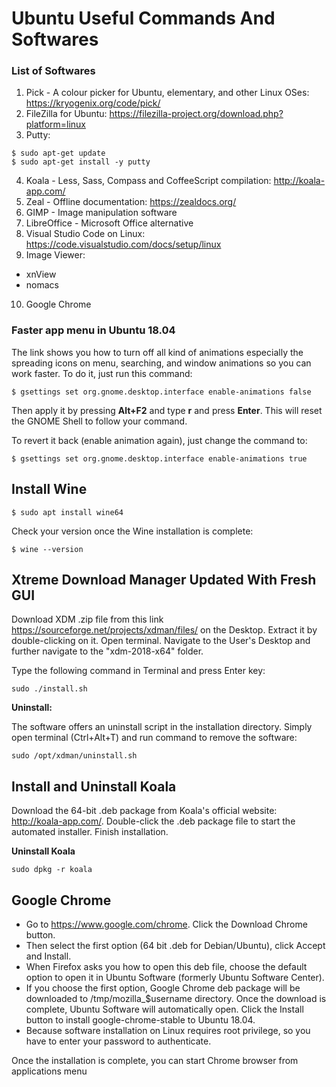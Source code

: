# Ubuntu Useful Commands And Softwares



### List of Softwares

1. Pick - A colour picker for Ubuntu, elementary, and other Linux OSes: https://kryogenix.org/code/pick/
2. FileZilla for Ubuntu: https://filezilla-project.org/download.php?platform=linux
3. Putty:

  ```
  $ sudo apt-get update
  $ sudo apt-get install -y putty
  ```
4. Koala - Less, Sass, Compass and CoffeeScript compilation: http://koala-app.com/
5. Zeal - Offline documentation: https://zealdocs.org/
6. GIMP - Image manipulation software
7. LibreOffice - Microsoft Office alternative
8. Visual Studio Code on Linux: https://code.visualstudio.com/docs/setup/linux
9. Image Viewer:
  - xnView
  - nomacs
10. Google Chrome

### Faster app menu in Ubuntu 18.04

The link shows you how to turn off all kind of animations especially the spreading icons on menu, searching, and window animations so you can work faster. To do it, just run this command:

```
$ gsettings set org.gnome.desktop.interface enable-animations false
```

Then apply it by pressing **Alt+F2** and type **r** and press **Enter**. This will reset the GNOME Shell to follow your command.

To revert it back (enable animation again), just change the command to:

```
$ gsettings set org.gnome.desktop.interface enable-animations true
```

## Install Wine

```
$ sudo apt install wine64
```

Check your version once the Wine installation is complete: 

```
$ wine --version
```

## Xtreme Download Manager Updated With Fresh GUI

Download XDM .zip file from this link https://sourceforge.net/projects/xdman/files/ on the Desktop. Extract it by double-clicking on it. Open terminal. Navigate to the User's Desktop and further navigate to the "xdm-2018-x64" folder.

Type the following command in Terminal and press Enter key:

```
sudo ./install.sh
```

**Uninstall:**

The software offers an uninstall script in the installation directory. Simply open terminal (Ctrl+Alt+T) and run command to remove the software:
```
sudo /opt/xdman/uninstall.sh
```

## Install and Uninstall Koala

Download the 64-bit .deb package from Koala's official website: http://koala-app.com/. Double-click the .deb package file to start the automated installer. Finish installation.

**Uninstall Koala**
```
sudo dpkg -r koala
```

## Google Chrome

- Go to https://www.google.com/chrome. Click the Download Chrome button.
- Then select the first option (64 bit .deb for Debian/Ubuntu), click Accept and Install.
- When Firefox asks you how to open this deb file, choose the default option to open it in Ubuntu Software (formerly Ubuntu Software Center).
- If you choose the first option, Google Chrome deb package will be downloaded to /tmp/mozilla_$username directory. Once the download is complete, Ubuntu Software will automatically open. Click the Install button to install google-chrome-stable to Ubuntu 18.04.
- Because software installation on Linux requires root privilege, so you have to enter your password to authenticate.

Once the installation is complete, you can start Chrome browser from applications menu
